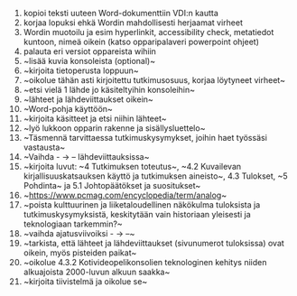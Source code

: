 1. kopioi teksti uuteen Word-dokumenttiin VDI:n kautta
2. korjaa lopuksi ehkä Wordin mahdollisesti herjaamat virheet
6. Wordin muotoilu ja esim hyperlinkit, accessibility check, metatiedot kuntoon, nimeä oikein (katso opparipalaveri powerpoint ohjeet)
7. palauta eri versiot oppareista wihiin
8. ~lisää kuvia konsoleista (optional)~
9. ~kirjoita tietoperusta loppuun~
10. ~oikolue tähän asti kirjoitettu tutkimusosuus, korjaa löytyneet virheet~
11. ~etsi vielä 1 lähde jo käsiteltyihin konsoleihin~
12. ~lähteet ja lähdeviittaukset oikein~
13. ~Word-pohja käyttöön~
14. ~kirjoita käsitteet ja etsi niihin lähteet~
15. ~lyö lukkoon opparin rakenne ja sisällysluettelo~
16. ~Täsmennä tarvittaessa tutkimuskysymykset, joihin haet työssäsi vastausta~
17. ~Vaihda - -> –  lähdeviittauksissa~
18. ~kirjoita luvut: ~4 Tutkimuksen toteutus~, ~4.2 Kuvailevan kirjallisuuskatsauksen käyttö ja tutkimuksen aineisto~, 4.3 Tulokset, ~5 Pohdinta~ ja 5.1 Johtopäätökset ja suositukset~
19. ~https://www.pcmag.com/encyclopedia/term/analog~
20. ~poista kulttuurinen ja liiketaloudellinen näkökulma tuloksista ja tutkimuskysymyksistä, keskitytään vain historiaan yleisesti ja teknologiaan tarkemmin?~
21. ~vaihda ajatusviivoiksi - -> –~
22. ~tarkista, että lähteet ja lähdeviittaukset (sivunumerot tuloksissa) ovat oikein, myös pisteiden paikat~
23. ~oikolue 4.3.2 Kotivideopelikonsolien teknologinen kehitys niiden alkuajoista 2000-luvun alkuun saakka~
24. ~kirjoita tiivistelmä ja oikolue se~
